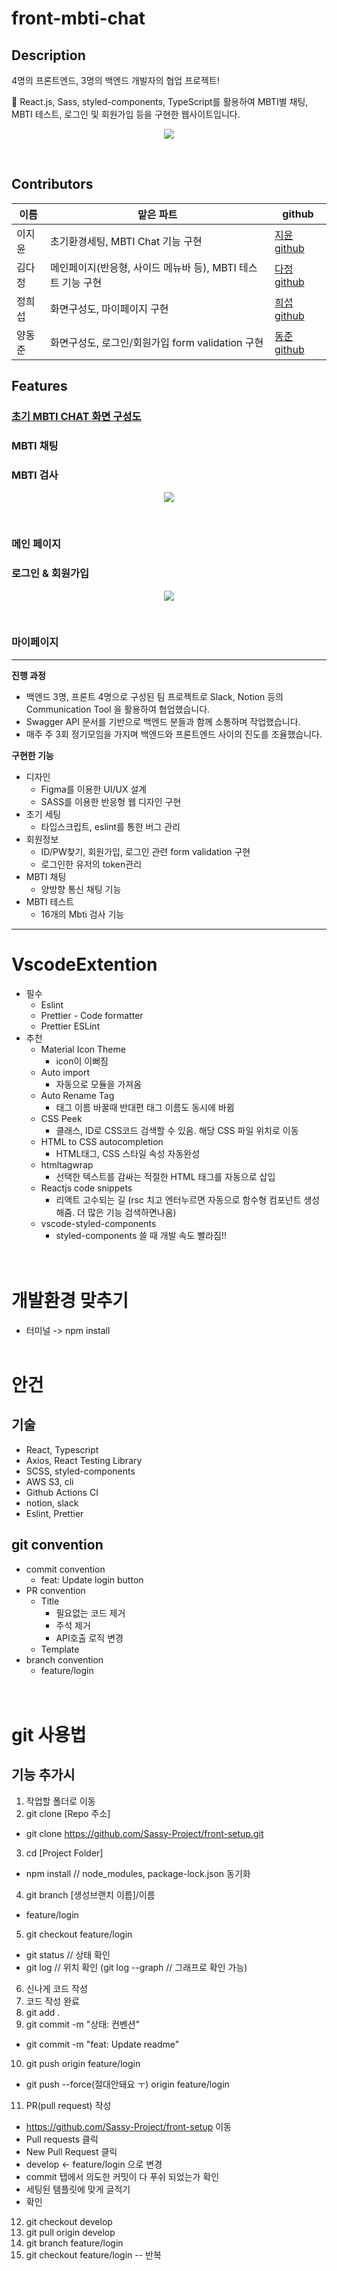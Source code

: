 # front-mbti-chat

## Description
4명의 프론트엔드, 3명의 백엔드 개발자의 협업 프로젝트!

💬 React.js, Sass, styled-components, TypeScript를 활용하여 MBTI별 채팅, MBTI 테스트, 로그인 및 회원가입 등을 구현한 웹사이트입니다. 

<p align="center">
 <img src="https://user-images.githubusercontent.com/124070996/236616186-bfaf628c-2a3a-4108-8484-c1e5daa46242.gif"/>
  </p>
<br/>


## Contributors
|이름|맡은 파트|github|
|---|---|---|
|이지윤|초기환경세팅, MBTI Chat 기능 구현 |[지윤 github](https://github.com/1yoouoo)|
|김다정|메인페이지(반응형, 사이드 메뉴바 등), MBTI 테스트 기능 구현 |[다정 github](https://github.com/danakim530)|
|정희섭|화면구성도, 마이페이지 구현 |[희섭 github](https://github.com/Eriniss)|
|양동준|화면구성도, 로그인/회원가입 form validation 구현 |[동준 github](https://github.com/dongjoonyang)|

## Features
### [초기 MBTI CHAT 화면 구성도](https://www.figma.com/file/D0NYPYYg1owUOKOQZPiCwx/Project-Ssasy?node-id=0-1&t=g00ya5lGmWJtwgqf-0)

### MBTI 채팅 

### MBTI 검사

<p align="center">
  <img src="https://user-images.githubusercontent.com/124070996/236617240-7e7d2397-bd04-4c84-a9f4-185dc24aa3b5.gif"/>
</p>
<br/>

### 메인 페이지


### 로그인 & 회원가입

<p align="center">
  <img src="https://user-images.githubusercontent.com/124070996/236616351-ee40868a-7f7d-41e1-a6ce-546fb14c6627.gif"/>
</p>
<br/>

### 마이페이지

___
**진행 과정**
- 백엔드 3명, 프론트 4명으로 구성된 팀 프로젝트로 Slack, Notion 등의 Communication Tool 을 활용하여 협업했습니다.
- Swagger API 문서를 기반으로 백엔드 분들과 함께 소통하며 작업했습니다.
- 매주 주 3회 정기모임을 가지며 백엔드와 프론트엔드 사이의 진도를 조율했습니다.

**구현한 기능** 
- 디자인
  - Figma를 이용한 UI/UX 설계 
  - SASS를 이용한 반응형 웹 디자인 구현
- 초기 세팅
  - 타입스크립트, eslint를 통한 버그 관리
- 회원정보
  - ID/PW찾기, 회원가입, 로그인 관련 form validation 구현
  - 로그인한 유저의 token관리
- MBTI 채팅 
  - 양방향 통신 채팅 기능
- MBTI 테스트 
  - 16개의 Mbti 검사 기능


___
# VscodeExtention
- 필수
  - Eslint
  - Prettier - Code formatter
  - Prettier ESLint
- 추천
  - Material Icon Theme
    - icon이 이뻐짐
  - Auto import
    - 자동으로 모듈을 가져옴
  - Auto Rename Tag
    - 태그 이름 바꿀때 반대편 태그 이름도 동시에 바뀜
  - CSS Peek
    - 클래스, ID로 CSS코드 검색할 수 있음. 해당 CSS 파일 위치로 이동
  - HTML to CSS autocompletion
    - HTML태그, CSS 스타일 속성 자동완성
  - htmltagwrap
    - 선택한 텍스트를 감싸는 적절한 HTML 태그를 자동으로 삽입
  - Reactjs code snippets
    - 리액트 고수되는 길 (rsc 치고 엔터누르면 자동으로 함수형 컴포넌트 생성해줌. 더 많은 기능 검색하면나옴)
  - vscode-styled-components
    - styled-components 쓸 때 개발 속도 빨라짐!!
  <br />
  <br />

# 개발환경 맞추기

- 터미널 -> npm install
  <br/>
  <br/>
# 안건

## 기술
 - React, Typescript
 - Axios, React Testing Library
 - SCSS, styled-components
 - AWS S3, cli
 - Github Actions CI
 - notion, slack
 - Eslint, Prettier

## git convention
- commit convention
  - feat: Update login button
- PR convention
  - Title
      - 필요없는 코드 제거
      - 주석 제거
      - API호출 로직 변경
  - Template
- branch convention
  - feature/login
  <br/>
  <br/>
# git 사용법
## 기능 추가시
1. 작업할 폴더로 이동
2. git clone [Repo 주소]
  - git clone https://github.com/Sassy-Project/front-setup.git
3. cd [Project Folder]
  - npm install // node_modules, package-lock.json 동기화
4. git branch [생성브랜치 이름]/이름
  - feature/login
5. git checkout feature/login
  - git status // 상태 확인
  - git log // 위치 확인 (git log --graph // 그래프로 확인 가능)
6. 신나게 코드 작성
7. 코드 작성 완료
8. git add .
9. git commit -m "상태: 컨벤션"
  - git commit -m "feat: Update readme"
10. git push origin feature/login
  - git push --force(절대안돼요 ㅜ) origin feature/login 
11. PR(pull request) 작성
  - https://github.com/Sassy-Project/front-setup 이동
  - Pull requests 클릭
  - New Pull Request 클릭
  - develop <- feature/login 으로 변경
  - commit 탭에서 의도한 커밋이 다 푸쉬 되었는가 확인
  - 세팅된 템플릿에 맞게 글적기
  - 확인
12. git checkout develop
13. git pull origin develop
14. git branch feature/login
15. git checkout feature/login -- 반복

